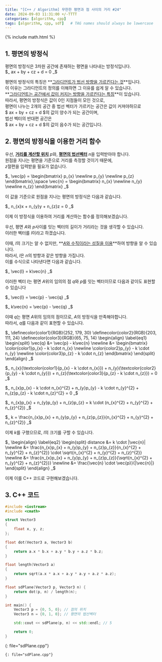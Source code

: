 ```yaml
---
title: "[C++ / Algorithm] 무한한 평면과 점 사이의 거리 #24"
date: 2024-09-03 11:31:00 +/-TTTT
categories: [algorithm, cpp]
tags: [algorithm, cpp, sdf]   # TAG names should always be lowercase
---
```


{% include math.html %}

## 1. 평면의 방정식

평면의 방정식은 3차원 공간에 존재하는 평면을 나타내는 방정식입니다.<br>
$_
    ax + by + cz + d = 0
_$

평면의 방정식의 특징은 **<u>그라디언트가 법선 방향을 가르킨다는 것</u>**입니다.<br>
이 이유는 그라디언트의 정의를 이해하면 그 이유를 쉽게 알 수 있습니다.<br>
**<u>그라디언트는 공간에서 값이 커지는 방향을 가르킨다는 특징</u>**이 있습니다.<br>
따라서, 평면의 방정식은 값이 0인 지점들이 모인 것으로,<br>
평면이 나누는 2개의 공간 중 법선 벡터가 가르키는 공간은 값이 커져야하므로<br>
$ ax + by + cz + d $의 값이 양수가 되는 공간이며,<br>
법선 벡터의 반대편 공간은<br>
$ ax + by + cz + d $의 값이 음수가 되는 공간입니다.

## 2. 평면의 방정식을 이용한 거리 함수

우선, **<u>거리를 계산할 위치</u>** $p$와, **<u>평면의 법선벡터</u>** $n$을 입력받아야 합니다.<br>
원점을 지나는 평면을 기준으로 거리를 측정할 것이기 때문에,<br>
$z$절편을 입력받을 필요가 없습니다.<br>

$_
\vec{p} = \begin{bmatrix}
p_{x} \newline
p_{y} \newline
p_{z}
\end{bmatrix},\space \vec{n} = \begin{bmatrix}
n_{x} \newline
n_{y} \newline
n_{z} 
\end{bmatrix}
_$

이 값을 기준으로 원점을 지나는 평면의 방정식은 다음과 같습니다.<br>

$_
n_{x}x + n_{y}y + n_{z}z = 0
_$

이제 이 방정식을 이용하여 거리를 계산하는 함수를 정의해보겠습니다.<br>

우선, 평면 $A$와 $p$사이를 잇는 벡터의 길이가 거리라는 것을 생각할 수 있습니다.<br>
이러한 벡터를 $l$이라고 하겠습니다.<br>

이때, $l$의 크기는 알 수 없지만, **<u>$A$와 수직이라는 성질을 이용</u>**하여 방향을 알 수 있습니다.<br>
따라서, $l$은 $n$의 방향과 같은 방향을 가집니다.<br>
이를 수식으로 나타낸다면 다음과 같습니다.<br>

$_
\vec{l} = k\vec{n}
_$

이러한 벡터 $l$는 평면 $A$위의 임의의 점 $q$와 $p$를 잇는 벡터이므로 다음과 같이도 표현할 수 있습니다<br>

$_
\vec{l} = \vec{p} - \vec{q}
_$

$_
k\vec{n} = \vec{p} - \vec{q}
_$

이때 $q$는 평면 $A$위의 임의의 점이므로, $A$의 방정식을 만족해야합니다.<br>
따라서, $q$를 다음과 같이 표현할 수 있습니다.<br>

$_
\definecolor{color1}{RGB}{252, 179, 30}
\definecolor{color2}{RGB}{203, 111, 24}
\definecolor{color3}{RGB}{65, 75, 14}
\begin{align} \label{eq1}
\begin{split}
\vec{q} &= \vec{p} - k\vec{n} \newline
&= \begin{bmatrix}
    \color{color1}p_{x} - k \cdot n_{x} \newline
    \color{color2}p_{y} - k \cdot n_{y} \newline
    \color{color3}p_{z} - k \cdot n_{z}
    \end{bmatrix}
\end{split}
\end{align}
_$

$_
n_{x}(\textcolor{color1}{p_{x} - k \cdot n_{x}}) + n_{y}(\textcolor{color2}{p_{y} - k \cdot n_{y}}) + n_{z}(\textcolor{color3}{p_{z} - k \cdot n_{z}}) = 0 
_$

$_
n_{x}p_{x} - k \cdot n_{x}^{2} + n_{y}p_{y} - k \cdot n_{y}^{2} + n_{z}p_{z} - k \cdot n_{z}^{2} = 0
_$

$_
n_{x}p_{x} + n_{y}p_{y} + n_{z}p_{z} = k \cdot (n_{x}^{2} + n_{y}^{2} + n_{z}^{2})
_$

$_
k = \frac{n_{x}p_{x} + n_{y}p_{y} + n_{z}p_{z}}{n_{x}^{2} + n_{y}^{2} + n_{z}^{2}}
_$

이제 $k$를 구했으므로, $l$의 크기를 구할 수 있습니다.<br>

$_
\begin{align} \label{eq2}
\begin{split}
distance &= k \cdot |\vec{n}| \newline
&= \frac{n_{x}p_{x} + n_{y}p_{y} + n_{z}p_{z}}{n_{x}^{2} + n_{y}^{2} + n_{z}^{2}} \cdot \sqrt{n_{x}^{2} + n_{y}^{2} + n_{z}^{2}} \newline
&= \frac{n_{x}p_{x} + n_{y}p_{y} + n_{z}p_{z}}{\sqrt{n_{x}^{2} + n_{y}^{2} + n_{z}^{2}}} \newline
&= \frac{\vec{n} \cdot \vec{p}}{|\vec{n}|}
\end{split}
\end{align}
_$

이제 이를 C++ 코드로 구현해보겠습니다.<br>

## 3. C++ 코드

```cpp
#include <iostream>
#include <cmath>

struct Vector3
{
    float x, y, z;
};

float dot(Vector3 a, Vector3 b)
{
    return a.x * b.x + a.y * b.y + a.z * b.z;
}

float length(Vector3 a)
{
    return sqrt(a.x * a.x + a.y * a.y + a.z * a.z);
}

float sdPlane(Vector3 p, Vector3 n) {
    return dot(p, n) / length(n);
}

int main() {
    Vector3 p = {0, 5, 0}; // 점의 위치
    Vector3 n = {0, 1, 0}; // 평면의 법선벡터

    std::cout << sdPlane(p, n) << std::endl; // 5

    return 0;
}
```
{: file="sdPlane.cpp"}

```
{: file="sdPlane.cpp"}

